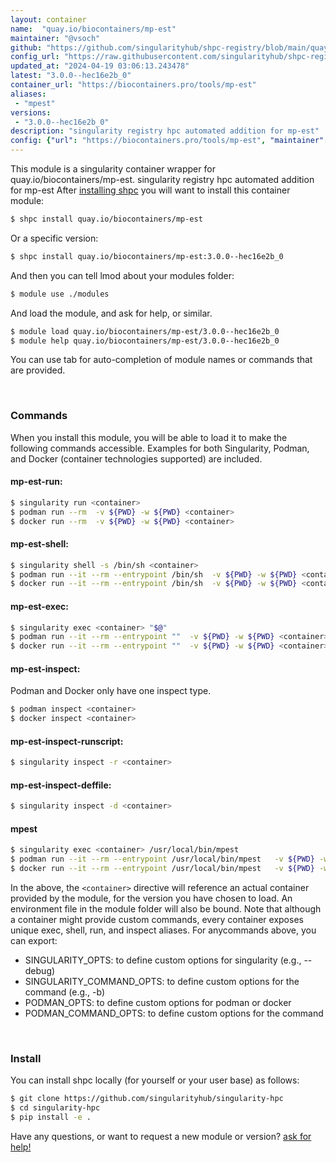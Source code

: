 ```yaml
---
layout: container
name:  "quay.io/biocontainers/mp-est"
maintainer: "@vsoch"
github: "https://github.com/singularityhub/shpc-registry/blob/main/quay.io/biocontainers/mp-est/container.yaml"
config_url: "https://raw.githubusercontent.com/singularityhub/shpc-registry/main/quay.io/biocontainers/mp-est/container.yaml"
updated_at: "2024-04-19 03:06:13.243478"
latest: "3.0.0--hec16e2b_0"
container_url: "https://biocontainers.pro/tools/mp-est"
aliases:
 - "mpest"
versions:
 - "3.0.0--hec16e2b_0"
description: "singularity registry hpc automated addition for mp-est"
config: {"url": "https://biocontainers.pro/tools/mp-est", "maintainer": "@vsoch", "description": "singularity registry hpc automated addition for mp-est", "latest": {"3.0.0--hec16e2b_0": "sha256:4ef7a6819f4fc28f2bbe10eda327f53f9249f1bc1747a773572854b05d8cc043"}, "tags": {"3.0.0--hec16e2b_0": "sha256:4ef7a6819f4fc28f2bbe10eda327f53f9249f1bc1747a773572854b05d8cc043"}, "docker": "quay.io/biocontainers/mp-est", "aliases": {"mpest": "/usr/local/bin/mpest"}}
---
```


This module is a singularity container wrapper for quay.io/biocontainers/mp-est.
singularity registry hpc automated addition for mp-est
After [installing shpc](#install) you will want to install this container module:


```bash
$ shpc install quay.io/biocontainers/mp-est
```

Or a specific version:

```bash
$ shpc install quay.io/biocontainers/mp-est:3.0.0--hec16e2b_0
```

And then you can tell lmod about your modules folder:

```bash
$ module use ./modules
```

And load the module, and ask for help, or similar.

```bash
$ module load quay.io/biocontainers/mp-est/3.0.0--hec16e2b_0
$ module help quay.io/biocontainers/mp-est/3.0.0--hec16e2b_0
```

You can use tab for auto-completion of module names or commands that are provided.

<br>

### Commands

When you install this module, you will be able to load it to make the following commands accessible.
Examples for both Singularity, Podman, and Docker (container technologies supported) are included.

#### mp-est-run:

```bash
$ singularity run <container>
$ podman run --rm  -v ${PWD} -w ${PWD} <container>
$ docker run --rm  -v ${PWD} -w ${PWD} <container>
```

#### mp-est-shell:

```bash
$ singularity shell -s /bin/sh <container>
$ podman run --it --rm --entrypoint /bin/sh  -v ${PWD} -w ${PWD} <container>
$ docker run --it --rm --entrypoint /bin/sh  -v ${PWD} -w ${PWD} <container>
```

#### mp-est-exec:

```bash
$ singularity exec <container> "$@"
$ podman run --it --rm --entrypoint ""  -v ${PWD} -w ${PWD} <container> "$@"
$ docker run --it --rm --entrypoint ""  -v ${PWD} -w ${PWD} <container> "$@"
```

#### mp-est-inspect:

Podman and Docker only have one inspect type.

```bash
$ podman inspect <container>
$ docker inspect <container>
```

#### mp-est-inspect-runscript:

```bash
$ singularity inspect -r <container>
```

#### mp-est-inspect-deffile:

```bash
$ singularity inspect -d <container>
```


#### mpest

```bash
$ singularity exec <container> /usr/local/bin/mpest
$ podman run --it --rm --entrypoint /usr/local/bin/mpest   -v ${PWD} -w ${PWD} <container> -c " $@"
$ docker run --it --rm --entrypoint /usr/local/bin/mpest   -v ${PWD} -w ${PWD} <container> -c " $@"
```



In the above, the `<container>` directive will reference an actual container provided
by the module, for the version you have chosen to load. An environment file in the
module folder will also be bound. Note that although a container
might provide custom commands, every container exposes unique exec, shell, run, and
inspect aliases. For anycommands above, you can export:

 - SINGULARITY_OPTS: to define custom options for singularity (e.g., --debug)
 - SINGULARITY_COMMAND_OPTS: to define custom options for the command (e.g., -b)
 - PODMAN_OPTS: to define custom options for podman or docker
 - PODMAN_COMMAND_OPTS: to define custom options for the command

<br>

### Install

You can install shpc locally (for yourself or your user base) as follows:

```bash
$ git clone https://github.com/singularityhub/singularity-hpc
$ cd singularity-hpc
$ pip install -e .
```

Have any questions, or want to request a new module or version? [ask for help!](https://github.com/singularityhub/singularity-hpc/issues)
